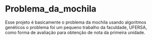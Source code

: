 # Problema_da_mochila
Esse projeto é basicamente o problema da mochila usando algoritmos genéticos
o problema foi um pequeno trabalho da faculdade, UFERSA, como forma de avaliação para obtenção de nota da primeira unidade. 
